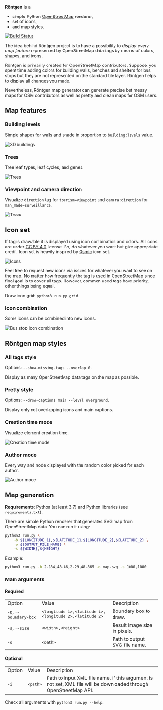 **Röntgen** is a 
  * simple Python [OpenStreetMap](http://openstreetmap.org) renderer,
  * set of icons,
  * and map styles.

[![Build Status](https://travis-ci.org/enzet/Roentgen.svg?branch=master)
](https://travis-ci.org/enzet/Roentgen)

The idea behind Röntgen project is to have a possibility to *display every
map feature* represented by OpenStreetMap data tags by means of colors, shapes,
and icons.

Röntgen is primarily created for OpenStreetMap contributors. Suppose, you spent
time adding colors for building walls, benches and shelters for bus stops but
they are not represented on the standard tile layer. Röntgen helps to display
all changes you made.

Nevertheless, Röntgen map generator can generate precise but messy maps for OSM
contributors as well as pretty and clean maps for OSM users.

Map features
------------

### Building levels ###

Simple shapes for walls and shade in proportion to `building:levels` value.

![3D buildings](doc/buildings.png)

### Trees ###

Tree leaf types, leaf cycles, and genes.

![Trees](doc/trees.png)

### Viewpoint and camera direction ###

Visualize `direction` tag for `tourism=viewpoint` and `camera:direction` for
`man_made=surveillance`.

![Trees](doc/viewpoints.png)

Icon set
--------

If tag is drawable it is displayed using icon combination and colors. All icons
are under [CC BY 4.0](http://creativecommons.org/licenses/by/4.0/) license. So,
do whatever you want but give appropriate credit. Icon set is heavily inspired
by [Osmic](https://github.com/gmgeo/osmic) icon set.

![Icons](doc/grid.png)

Feel free to request new icons via issues for whatever you want to see on the
map. No matter how frequently the tag is used in OpenStreetMap since final goal
is to cover all tags. However, common used tags have priority, other things
being equal.

Draw icon grid: `python3 run.py grid`.

### Icon combination ###

Some icons can be combined into new icons.

![Bus stop icon combination](doc/bus_stop.png)


Röntgen map styles
------------------

### All tags style ###

Options: `--show-missing-tags --overlap 0`.

Display as many OpenStreetMap data tags on the map as possible.

### Pretty style ###

Options: `--draw-captions main --level overground`.

Display only not overlapping icons and main captions.

### Creation time mode ###

Visualize element creation time.

![Creation time mode](doc/time.png)

### Author mode ###

Every way and node displayed with the random color picked for each author.

![Author mode](doc/user.png)

Map generation
--------------

**Requirements**: Python (at least 3.7) and Python libraries (see
`requirements.txt`).

There are simple Python renderer that generates SVG map from OpenStreetMap data.
You can run it using:

```bash
python3 run.py \
    -b ${LONGITUDE_1},${LATITUDE_1},${LONGITUDE_2},${LATITUDE_2} \
    -o ${OUTPUT_FILE_NAME} \
    -s ${WIDTH},${HEIGHT}
```

Example:

```bash
python3 run.py -b 2.284,48.86,2.29,48.865 -o map.svg -s 1000,1000
```

### Main arguments ###

#### Required ####

<table>
    <tr><td>Option</td><td>Value</td><td>Description</td></tr>
    <tr>
        <td><tt>-b</tt>, <tt>--boundary-box</tt></td>
        <td>
            <tt>&lt;longitude 1&gt;,&lt;latitude 1&gt;,&lt;longitude 
            2&gt;,&lt;latitude 2&gt;</tt>
        </td>
        <td>Boundary box to draw.</td>
    </tr>
    <tr>
        <td><tt>-s</tt>, <tt>--size</tt></td>
        <td><tt>&lt;width&gt;,&lt;height&gt;</tt></td>
        <td>Result image size in pixels.</td>
    </tr>
    <tr>
        <td><tt>-o</tt></td>
        <td><tt>&lt;path&gt;</tt></td>
        <td>Path to output SVG file name.</td>
    </tr>
</table>

#### Optional ####

<table>
    <tr><td>Option</td><td>Value</td><td>Description</td></tr>
    <tr>
        <td><tt>-i</tt></td>
        <td><tt>&lt;path&gt;</tt></td>
        <td>Path to input XML file name. If this argument is not set, XML file
        will be downloaded through OpenStreetMap API.</td>
    </tr>
</table>

Check all arguments with `python3 run.py --help`.

